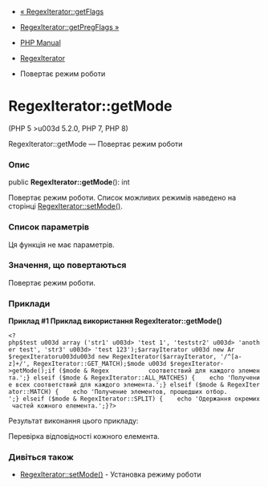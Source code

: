 - [« RegexIterator::getFlags](regexiterator.getflags.md)
- [RegexIterator::getPregFlags »](regexiterator.getpregflags.md)

- [PHP Manual](index.md)
- [RegexIterator](class.regexiterator.md)
- Повертає режим роботи

# RegexIterator::getMode

(PHP 5 \>u003d 5.2.0, PHP 7, PHP 8)

RegexIterator::getMode — Повертає режим роботи

### Опис

public **RegexIterator::getMode**(): int

Повертає режим роботи. Список можливих режимів наведено на сторінці
[RegexIterator::setMode()](regexiterator.setmode.md).

### Список параметрів

Ця функція не має параметрів.

### Значення, що повертаються

Повертає режим роботи.

### Приклади

**Приклад #1 Приклад використання **RegexIterator::getMode()****

` <?php$test u003d array ('str1' u003d> 'test 1', 'teststr2' u003d> 'another test', 'str3' u003d> 'test 123');$arrayIterator u003d new Ar $regexIteratoru003du003d new RegexIterator($arrayIterator, '/^[a-z]+/', RegexIterator::GET_MATCH);$mode u003d $regexIterator->getMode();if ($mode & Regex           соответствий для каждого элемента.';} elseif ($mode & RegexIterator::ALL_MATCHES) {    echo 'Получение всех соответствий для каждого элемента.';} elseif ($mode & RegexIterator::MATCH) {    echo 'Получение элементов, прошедших отбор. ';} elseif ($mode & RegexIterator::SPLIT) {    echo 'Одержання окремих частей кожного елемента.';}?> `

Результат виконання цього прикладу:

Перевірка відповідності кожного елемента.

### Дивіться також

- [RegexIterator::setMode()](regexiterator.setmode.md) - Установка
режиму роботи
